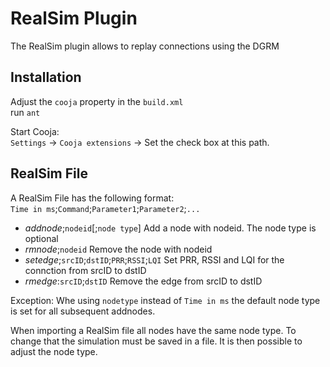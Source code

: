 RealSim Plugin
==============
The RealSim plugin allows to replay connections using the DGRM


Installation
------------
Adjust the `cooja` property in the `build.xml`  
run `ant`

Start Cooja:  
`Settings` -> `Cooja extensions` -> Set the check box at this path. 

RealSim File
------------
A RealSim File has the following format:  
`Time in ms`;`Command`;`Parameter1`;`Parameter2`;`...`

* *addnode*;`nodeid`[;`node type`] Add a node with nodeid. The node type is optional
* *rmnode*;`nodeid` Remove the node with nodeid
* *setedge*;`srcID`;`dstID`;`PRR`;`RSSI`;`LQI` Set PRR, RSSI and LQI for the connction from srcID to dstID
* *rmedge*:`srcID`;`dstID` Remove the edge from srcID to dstID

Exception:
Whe using `nodetype` instead of `Time in ms` the default node type is set for all subsequent addnodes.


When importing a RealSim file all nodes have the same node type. To change that the simulation must be saved in a file. It is then possible to adjust the node type.
